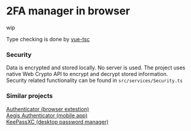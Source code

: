 # 2FA manager in browser

wip

Type checking is done by [vue-tsc](https://github.com/johnsoncodehk/volar/tree/master/packages/vue-tsc)

### Security

Data is encrypted and stored locally. No server is used.
The project uses native Web Crypto API to encrypt and decrypt stored information.<br/>
Security related functionality can be found in `src/services/Security.ts`

### Similar projects

[Authenticator (browser extestion)](https://github.com/Authenticator-Extension/Authenticator)<br/>
[Aegis Authenticator (mobile app)](https://github.com/beemdevelopment/Aegis)<br/>
[KeePassXC (desktop password manager)](https://github.com/keepassxreboot/keepassxc)

<!--

todo:
make animationsAPI optional
setup password ttl
steam account support
search functionality
copy code on click
copy code to clipboard on `url/id` open
icons for accounts
qr code support
toggle show password should remember cursor position
show global timer if all tokens are of same period

edge fcs up timers even when page is visible. user has to make clicks on page for it not to throttle
this makes animation timings wrong. Also token's code generation can be delayed by up to 1 second
check this
```
var timeTaken = 0
var expectedTime = 5000
function test() {
  timeTaken && console.log(Date.now() - timeTaken - expectedTime)
  setTimeout(test, expectedTime)
  timeTaken = Date.now()
}
test()
```
the solution currently implemented to remedy this is terrible
I guess microsoft prefers when its users have to suffer

-->